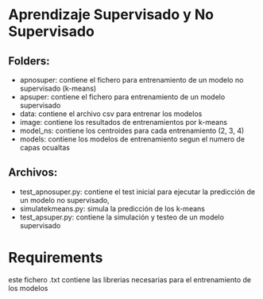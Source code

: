 # Aprendizaje Supervisado y No Supervisado

## Folders: 
- apnosuper: contiene el fichero para entrenamiento de un modelo no supervisado (k-means)
- apsuper: contiene el fichero para entrenamiento de un modelo supervisado
- data: contiene el archivo csv para entrenar los modelos
- image: contiene los resultados de entrenamientos por k-means
- model_ns: contiene los centroides para cada entrenamiento (2, 3, 4)
- models: contiene los modelos de entrenamiento segun el numero de capas ocualtas

## Archivos:
- test_apnosuper.py: contiene el test inicial para ejecutar la predicción de un modelo no supervisado,
- simulatekmeans.py: simula la predicción de los k-means
- test_apsuper.py: contiene la simulación y testeo de un modelo supervisado

# Requirements
este fichero .txt contiene las librerias necesarias para el entrenamiento de los modelos
